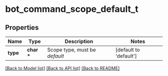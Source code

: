 # bot_command_scope_default_t

## Properties
Name | Type | Description | Notes
------------ | ------------- | ------------- | -------------
**type** | **char \*** | Scope type, must be *default* | [default to 'default']

[[Back to Model list]](../README.md#documentation-for-models) [[Back to API list]](../README.md#documentation-for-api-endpoints) [[Back to README]](../README.md)


